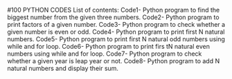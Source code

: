 #100 PYTHON CODES 
List of contents:
Code1- Python program to find the biggest number from the given three numbers.
Code2- Python program to print factors of a given number.
Code3- Python program to check whether a given number is even or odd.
Code4- Python program to print first N natural numbers.
Code5- Python program to print first N natural odd numbers using while and for loop.
Code6- Python program to print firs tN natural even numbers using while and for loop.
Code7- Python program to check whether a given year is leap year or not.
Code8- Python program to add N natural numbers and display their sum.

